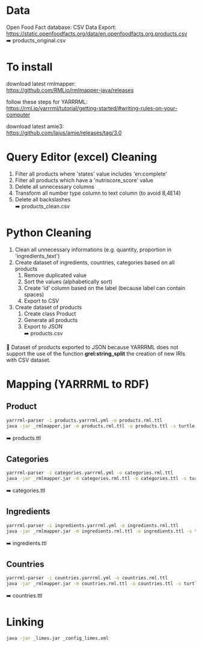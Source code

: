 # Data
Open Food Fact database: CSV Data Export:
https://static.openfoodfacts.org/data/en.openfoodfacts.org.products.csv
<br>➡️ products_original.csv

# To install
download latest rmlmapper:<br>
https://github.com/RMLio/rmlmapper-java/releases

follow these steps for YARRRML:<br>
https://rml.io/yarrrml/tutorial/getting-started/#writing-rules-on-your-computer

download latest amie3:<br>
https://github.com/lajus/amie/releases/tag/3.0

# Query Editor (excel) Cleaning
1. Filter all products where 'states' value includes 'en:complete'
2. Filter all products which have a 'nutriscore_score' value
3. Delete all unnecessary columns
4. Transform all number type column to text column (to avoid 8,4E14)
5. Delete all backslashes
<br>➡️ products_clean.csv

# Python Cleaning
1. Clean all unnecessary informations (e.g. quantity, proportion in 'ingredients_text')
2. Create dataset of ingredients, countries, categories based on all products
	1. Remove duplicated value
	2. Sort the values (alphabetically sort)
	3. Create 'id' column based on the label (because label can contain spaces)
	4. Export to CSV
3. Create dataset of products
	1. Create class Product
	2. Generate all products
	3. Export to JSON
<br>➡️ products.csv

🤔 Dataset of products exported to JSON because YARRRML does not support the use of the function **grel:string_split** the creation of new IRIs with CSV dataset.
	
# Mapping (YARRRML to RDF)
## Product
```bash
yarrrml-parser -i products.yarrrml.yml -o products.rml.ttl
java -jar _rmlmapper.jar -m products.rml.ttl -o products.ttl -s turtle
```
➡️ products.ttl

## Categories
```bash
yarrrml-parser -i categories.yarrrml.yml -o categories.rml.ttl
java -jar _rmlmapper.jar -m categories.rml.ttl -o categories.ttl -s turtle
```
➡️ categories.ttl

## Ingredients
```bash
yarrrml-parser -i ingredients.yarrrml.yml -o ingredients.rml.ttl
java -jar _rmlmapper.jar -m ingredients.rml.ttl -o ingredients.ttl -s turtle
```
➡️ ingredients.ttl

## Countries
```bash
yarrrml-parser -i countries.yarrrml.yml -o countries.rml.ttl
java -jar _rmlmapper.jar -m countries.rml.ttl -o countries.ttl -s turtle
```
➡️ countries.ttl

# Linking
```bash
java -jar _limes.jar _config_limes.xml
```